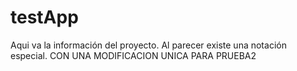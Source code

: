testApp
=======
Aqui va la información del proyecto.
Al parecer existe una notación especial.
CON UNA MODIFICACION UNICA PARA PRUEBA2
